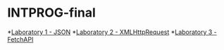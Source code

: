 # INTPROG-final
*[Laboratory 1 - JSON](https://drive.google.com/drive/folders/1-djtzJbwPmY6tYk5UCkVYLdgMljOxmD3?usp=drive_link)
*[Laboratory 2 - XMLHttpRequest](https://drive.google.com/drive/folders/1wk7Nos_w42XdpRPEKYgQt7PrIkIEoa2K?usp=drive_link)
*[Laboratory 3 - FetchAPI](https://drive.google.com/drive/folders/1J3sqSnYjMFLATzOkEtS9BS6mGcy-Cqqg?usp=drive_link)
